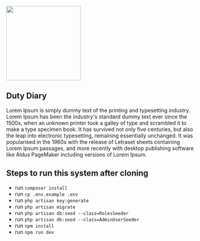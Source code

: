 <p><a href="#" target="_blank"><img src="https://www.rawpixel.com/image/12067264/photo-image-white-background-book" width="200"></a></p>


## Duty Diary
Lorem Ipsum is simply dummy text of the printing and typesetting industry. Lorem Ipsum has been the industry's standard dummy text ever since the 1500s, when an unknown printer took a galley of type and scrambled it to make a type specimen book. It has survived not only five centuries, but also the leap into electronic typesetting, remaining essentially unchanged. It was popularised in the 1960s with the release of Letraset sheets containing Lorem Ipsum passages, and more recently with desktop publishing software like Aldus PageMaker including versions of Lorem Ipsum.

## Steps to run this system after cloning
- run `composer install`
- run `cp .env.example .env`
- run `php artisan key:generate`
- run `php artisan migrate`
- run `php artisan db:seed --class=RolesSeeder`
- run `php artisan db:seed --class=AdminUserSeeder`
- run `npm install`
- run `npm run dev`